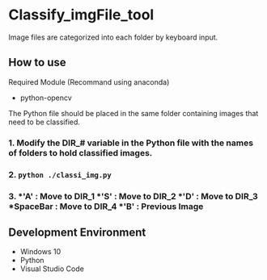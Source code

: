 # Classify_imgFile_tool
Image files are categorized into each folder by keyboard input.


## How to use
Required Module (Recommand using anaconda)
- python-opencv

The Python file should be placed in the same folder containing images that need to be classified.

### 1. Modify the DIR_# variable in the Python file with the names of folders to hold classified images.
### 2. ```python ./classi_img.py```
### 3. *'A' : Move to DIR_1 *'S' : Move to DIR_2 *'D' : Move to DIR_3 *SpaceBar : Move to DIR_4 *'B' : Previous Image

## Development Environment
* Windows 10
* Python
* Visual Studio Code
